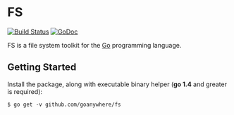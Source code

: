 FS
===
[![Build Status](https://travis-ci.org/goanywhere/fs.svg?branch=master)](https://travis-ci.org/goanywhere/fs) [![GoDoc](https://godoc.org/github.com/goanywhere/fs?status.svg)](http://godoc.org/github.com/goanywhere/fs)

FS is a file system toolkit for the [Go](http://golang.org) programming language.

## Getting Started

Install the package, along with executable binary helper (**go 1.4** and greater is required):

```shell
$ go get -v github.com/goanywhere/fs
```

